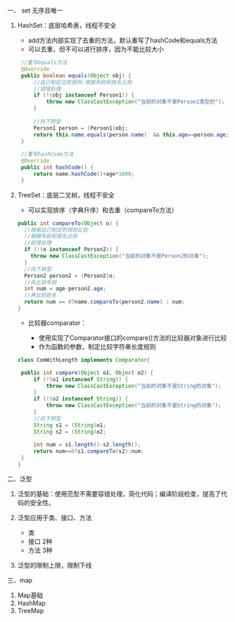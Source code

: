一、 set 无序且唯一

1. HashSet：底层哈希表，线程不安全

   * add方法内部实现了去重的方法，默认重写了hashCode和equals方法
   * 可以去重，但不可以进行排序，因为不能比较大小

   ```java
   	//重写equals方法
   	@Override
   	public boolean equals(Object obj) {
   		//自己制定比较规则:根据年龄和姓名比较
   		//容错处理
   		if (!(obj instanceof Person1)) {
   			throw new ClassCastException("当前的对象不是Person1类型的");
   		}
   		
   		//向下转型
   		Person1 person = (Person1)obj;
   		return this.name.equals(person.name)  && this.age==person.age;
   	}
   	
   	//重写hashCode方法
   	@Override
   	public int hashCode() {
   		return name.hashCode()+age*1000;
   	}
   ```

   

2. TreeSet：底层二叉树，线程不安全

   * 可以实现排序（字典升序）和去重（compareTo方法）

   ```java
   public int compareTo(Object o) {
     //根据自己制定的规则比较
     //根据年龄和姓名比较
     //容错处理
     if (!(o instanceof Person2)) {
       throw new ClassCastException("当前的对象不是Person2的对象");
     }
     //向下转型
     Person2 person2 = (Person2)o;
     //先比较年龄
     int num = age-person2.age;
     //再比较姓名
     return num == 0?name.compareTo(person2.name) : num;
   }
   ```

   * 比较器comparator：

     * 使用实现了Comparator接口的compare()方法的比较器对象进行比较
     * 作为函数的参数，制定比较字符串长度规则

   ```java
   class ComWithLength implements Comparator{
   
   	public int compare(Object o1, Object o2) {
   		if (!(o1 instanceof String)) {
   			throw new ClassCastException("当前的对象不是String的对象");
   		}
   		if (!(o2 instanceof String)) {
   			throw new ClassCastException("当前的对象不是String的对象");
   		}
   		//向下转型
   		String s1 = (String)o1;
   		String s2 = (String)o2;
   		
   		int num = s1.length()-s2.length();
   		return num==0?s1.compareTo(s2):num;
   	}
   }
   ```

二、泛型

1. 泛型的基础：使用范型不需要容错处理，简化代码；编译阶段检查，提高了代码的安全性。

2. 泛型应用于类、接口、方法

   * 类
   * 接口 2种
   * 方法 3种

3. 泛型的限制上限，限制下线



三、map

1. Map基础
2. HashMap
3. TreeMap